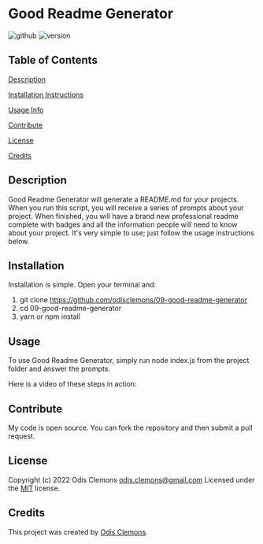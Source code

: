 # Good Readme Generator
  ![github](https://img.shields.io/badge/license-MIT-green) ![version](https://img.shields.io/badge/version-1.0.0-orange)

  ## Table of Contents
  >
  [Description](#description)

  [Installation Instructions](#installation)

  [Usage Info](#usage)

  [Contribute](#contribute)

  
  [License](#license)

  [Credits](#credits)

  

  
  ## Description
Good Readme Generator will generate a README.md for your projects.  When you run this script, you will receive a series of prompts about your project.  When finished, you will have a brand new professional readme complete with badges and all the information people will need to know about your project.   It's very simple to use; just follow the usage instructions below.



  ## Installation
Installation is simple.  Open your terminal and:
1) git clone https://github.com/odisclemons/09-good-readme-generator
2) cd 09-good-readme-generator
3) yarn or npm install



  ## Usage
To use Good Readme Generator, simply run node index.js from the project folder and answer the prompts.

Here is a video of these steps in action:



  ## Contribute
My code is open source.  You can fork the repository and then submit a pull request.



  
  ## License

Copyright (c) 2022 Odis Clemons odis.clemons@gmail.com Licensed under the [MIT](https://api.github.com/licenses/mit) license.

  ## Credits
This project was created by [Odis Clemons](https://odisclemons.com).



  